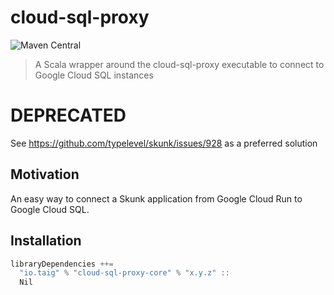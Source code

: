 # cloud-sql-proxy

![Maven Central](https://img.shields.io/maven-central/v/io.taig/cloud-sql-proxy-core_3)

> A Scala wrapper around the cloud-sql-proxy executable to connect to Google Cloud SQL instances

# DEPRECATED

See https://github.com/typelevel/skunk/issues/928 as a preferred solution

## Motivation

An easy way to connect a Skunk application from Google Cloud Run to Google Cloud SQL.

## Installation

```sbt
libraryDependencies ++=
  "io.taig" % "cloud-sql-proxy-core" % "x.y.z" ::
  Nil
```